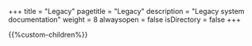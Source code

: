+++
title = "Legacy"
pagetitle = "Legacy"
description = "Legacy system documentation"
weight = 8
alwaysopen = false
isDirectory = false
+++

{{%custom-children%}}

